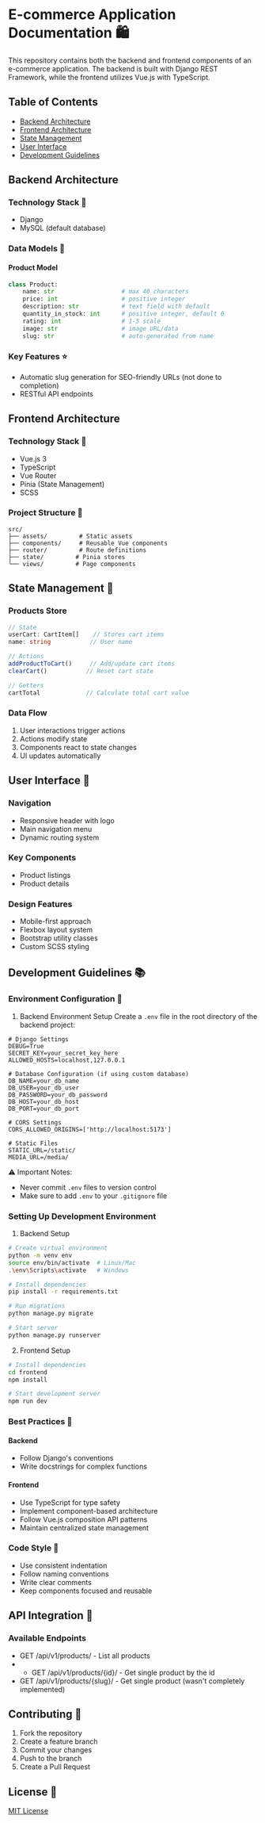 # E-commerce Application Documentation 🛍️

This repository contains both the backend and frontend components of an e-commerce application. The backend is built with Django REST Framework, while the frontend utilizes Vue.js with TypeScript.


## Table of Contents
- [Backend Architecture](#backend-architecture)
- [Frontend Architecture](#frontend-architecture)
- [State Management](#state-management)
- [User Interface](#user-interface)
- [Development Guidelines](#development-guidelines)

## Backend Architecture

### Technology Stack 🔧
- Django
- MySQL (default database)

### Data Models 📝

#### Product Model
```python
class Product:
    name: str                   # max 40 characters
    price: int                  # positive integer
    description: str            # text field with default
    quantity_in_stock: int      # positive integer, default 0
    rating: int                 # 1-5 scale
    image: str                  # image URL/data
    slug: str                   # auto-generated from name
```

### Key Features ⭐
- Automatic slug generation for SEO-friendly URLs (not done to completion)
- RESTful API endpoints

## Frontend Architecture

### Technology Stack 🔧
- Vue.js 3
- TypeScript
- Vue Router
- Pinia (State Management)
- SCSS

### Project Structure 📁
```
src/
├── assets/         # Static assets
├── components/     # Reusable Vue components
├── router/         # Route definitions
├── state/         # Pinia stores
└── views/         # Page components
```

## State Management 🔄

### Products Store
```typescript
// State
userCart: CartItem[]    // Stores cart items
name: string           // User name

// Actions
addProductToCart()     // Add/update cart items
clearCart()           // Reset cart state

// Getters
cartTotal             // Calculate total cart value
```

### Data Flow
1. User interactions trigger actions
2. Actions modify state
3. Components react to state changes
4. UI updates automatically

## User Interface 🎨

### Navigation
- Responsive header with logo
- Main navigation menu
- Dynamic routing system

### Key Components
- Product listings
- Product details
  
### Design Features
- Mobile-first approach
- Flexbox layout system
- Bootstrap utility classes
- Custom SCSS styling

## Development Guidelines 📚

### Environment Configuration 🔐

1. Backend Environment Setup
Create a `.env` file in the root directory of the backend project:
```env
# Django Settings
DEBUG=True
SECRET_KEY=your_secret_key_here
ALLOWED_HOSTS=localhost,127.0.0.1

# Database Configuration (if using custom database)
DB_NAME=your_db_name
DB_USER=your_db_user
DB_PASSWORD=your_db_password
DB_HOST=your_db_host
DB_PORT=your_db_port

# CORS Settings
CORS_ALLOWED_ORIGINS=['http://localhost:5173']

# Static Files
STATIC_URL=/static/
MEDIA_URL=/media/
```


⚠️ Important Notes:
- Never commit `.env` files to version control
- Make sure to add `.env` to your `.gitignore` file

### Setting Up Development Environment

1. Backend Setup
```bash
# Create virtual environment
python -m venv env
source env/bin/activate  # Linux/Mac
.\env\Scripts\activate   # Windows

# Install dependencies
pip install -r requirements.txt

# Run migrations
python manage.py migrate

# Start server
python manage.py runserver
```

2. Frontend Setup
```bash
# Install dependencies
cd frontend
npm install

# Start development server
npm run dev
```

### Best Practices 🎯

#### Backend
- Follow Django's conventions
- Write docstrings for complex functions

#### Frontend
- Use TypeScript for type safety
- Implement component-based architecture
- Follow Vue.js composition API patterns
- Maintain centralized state management

### Code Style 📝
- Use consistent indentation
- Follow naming conventions
- Write clear comments
- Keep components focused and reusable

## API Integration 🔌

### Available Endpoints
- GET /api/v1/products/ - List all products
- - GET /api/v1/products/{id}/ - Get single product by the id
- GET /api/v1/products/{slug}/ - Get single product (wasn't completely implemented)


## Contributing 🤝
1. Fork the repository
2. Create a feature branch
3. Commit your changes
4. Push to the branch
5. Create a Pull Request

## License 📄
[MIT License](LICENSE)
